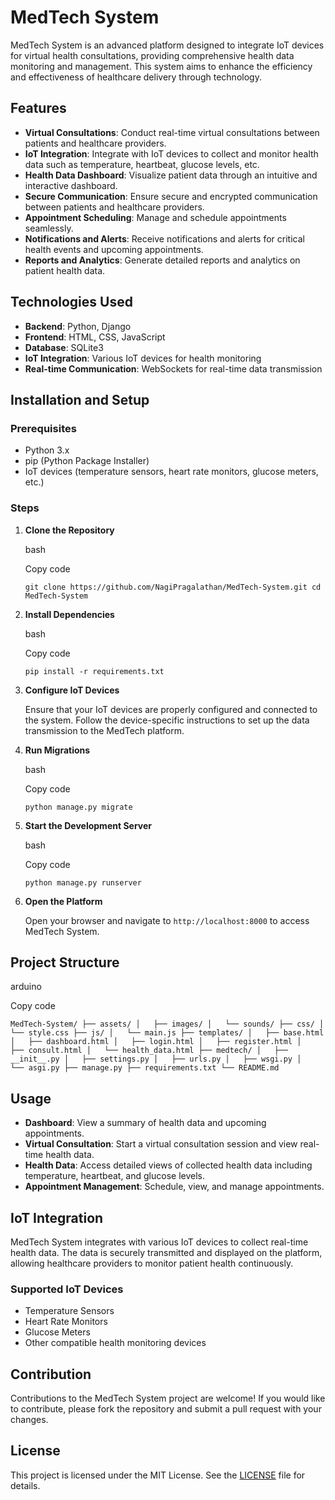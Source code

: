 # MedTech System

MedTech System is an advanced platform designed to integrate IoT devices for virtual health consultations, providing comprehensive health data monitoring and management. This system aims to enhance the efficiency and effectiveness of healthcare delivery through technology.

## Features

- **Virtual Consultations**: Conduct real-time virtual consultations between patients and healthcare providers.
- **IoT Integration**: Integrate with IoT devices to collect and monitor health data such as temperature, heartbeat, glucose levels, etc.
- **Health Data Dashboard**: Visualize patient data through an intuitive and interactive dashboard.
- **Secure Communication**: Ensure secure and encrypted communication between patients and healthcare providers.
- **Appointment Scheduling**: Manage and schedule appointments seamlessly.
- **Notifications and Alerts**: Receive notifications and alerts for critical health events and upcoming appointments.
- **Reports and Analytics**: Generate detailed reports and analytics on patient health data.

## Technologies Used

- **Backend**: Python, Django
- **Frontend**: HTML, CSS, JavaScript
- **Database**: SQLite3
- **IoT Integration**: Various IoT devices for health monitoring
- **Real-time Communication**: WebSockets for real-time data transmission

## Installation and Setup

### Prerequisites

- Python 3.x
- pip (Python Package Installer)
- IoT devices (temperature sensors, heart rate monitors, glucose meters, etc.)

### Steps

1. **Clone the Repository**
    
    bash
    
    Copy code
    
    `git clone https://github.com/NagiPragalathan/MedTech-System.git
    cd MedTech-System` 
    
2. **Install Dependencies**
    
    bash
    
    Copy code
    
    `pip install -r requirements.txt` 
    
3. **Configure IoT Devices**
    
    Ensure that your IoT devices are properly configured and connected to the system. Follow the device-specific instructions to set up the data transmission to the MedTech platform.
    
4. **Run Migrations**
    
    bash
    
    Copy code
    
    `python manage.py migrate` 
    
5. **Start the Development Server**
    
    bash
    
    Copy code
    
    `python manage.py runserver` 
    
6. **Open the Platform**
    
    Open your browser and navigate to `http://localhost:8000` to access MedTech System.
    

## Project Structure

arduino

Copy code

`MedTech-System/
├── assets/
│   ├── images/
│   └── sounds/
├── css/
│   └── style.css
├── js/
│   └── main.js
├── templates/
│   ├── base.html
│   ├── dashboard.html
│   ├── login.html
│   ├── register.html
│   ├── consult.html
│   └── health_data.html
├── medtech/
│   ├── __init__.py
│   ├── settings.py
│   ├── urls.py
│   ├── wsgi.py
│   └── asgi.py
├── manage.py
├── requirements.txt
└── README.md` 

## Usage

- **Dashboard**: View a summary of health data and upcoming appointments.
- **Virtual Consultation**: Start a virtual consultation session and view real-time health data.
- **Health Data**: Access detailed views of collected health data including temperature, heartbeat, and glucose levels.
- **Appointment Management**: Schedule, view, and manage appointments.

## IoT Integration

MedTech System integrates with various IoT devices to collect real-time health data. The data is securely transmitted and displayed on the platform, allowing healthcare providers to monitor patient health continuously.

### Supported IoT Devices

- Temperature Sensors
- Heart Rate Monitors
- Glucose Meters
- Other compatible health monitoring devices

## Contribution

Contributions to the MedTech System project are welcome! If you would like to contribute, please fork the repository and submit a pull request with your changes.

## License

This project is licensed under the MIT License. See the [LICENSE](https://chatgpt.com/c/LICENSE) file for details.
